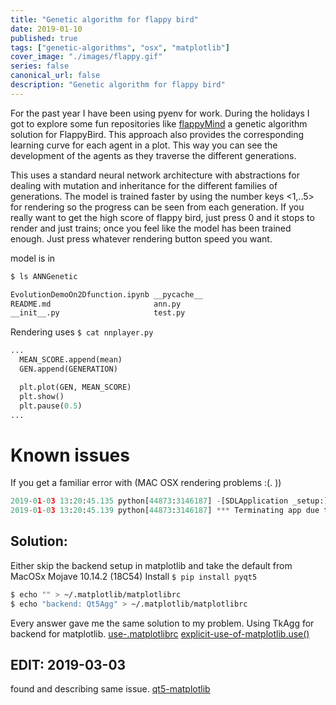 ```yaml
---
title: "Genetic algorithm for flappy bird"
date: 2019-01-10
published: true
tags: ["genetic-algorithms", "osx", "matplotlib"]
cover_image: "./images/flappy.gif"
series: false
canonical_url: false
description: "Genetic algorithm for flappy bird"
---
```


For the past year I have been using pyenv for work. During the holidays I got to explore some fun repositories like [flappyMind](https://github.com/JonasRSV/flappyMind) a genetic algorithm solution for FlappyBird. This approach also provides the corresponding learning curve for each agent in a plot. This way you can see the development of the agents as they traverse the different generations.

This uses a standard neural network architecture with abstractions for dealing with mutation and inheritance for the different families of generations. The model is trained faster by using the number keys <1,..5> for rendering so the progress can be seen from each generation. If you really want to get the high score of flappy bird, just press 0 and it stops to render and just trains; once you feel like the model has been trained enough. Just press whatever rendering button speed you want.

model is in 

```bash
$ ls ANNGenetic

EvolutionDemoOn2Dfunction.ipynb __pycache__
README.md                       ann.py
__init__.py                     test.py 
```

Rendering uses
`$ cat nnplayer.py`
```python
...
  MEAN_SCORE.append(mean)
  GEN.append(GENERATION)

  plt.plot(GEN, MEAN_SCORE)
  plt.show()
  plt.pause(0.5)
...
```

# Known issues
If you get a familiar error with (MAC OSX rendering problems :(. ))

```python
2019-01-03 13:20:45.135 python[44873:3146187] -[SDLApplication _setup:]: unrecognized selector sent to instance 0x7f824fe98430
2019-01-03 13:20:45.139 python[44873:3146187] *** Terminating app due to uncaught exception 'NSInvalidArgumentException', reason: '-[SDLApplication _setup:]: unrecognized selector sent to instance 0x7f824fe98430'
```
## Solution:
Either skip the backend setup in matplotlib and take the default from MacOSx Mojave 10.14.2 (18C54)
Install `$ pip install pyqt5`
```bash
$ echo "" > ~/.matplotlib/matplotlibrc
$ echo "backend: Qt5Agg" > ~/.matplotlib/matplotlibrc
```

Every answer gave me the same solution to my problem. Using TkAgg for backend for matplotlib.
[use-.matplotlibrc](https://stackoverflow.com/a/34583958/3767229)
[explicit-use-of-matplotlib.use()](https://stackoverflow.com/a/34583958/3767229)

## EDIT: 2019-03-03
found and describing same issue.
[qt5-matplotlib](https://stackoverflow.com/a/53852328/3767229)
